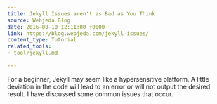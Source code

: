 ```yaml
---
title: Jekyll Issues aren't as Bad as You Think
source: Webjeda Blog
date: 2016-08-10 12:11:00 +0000
link: https://blog.webjeda.com/jekyll-issues/
content_type: Tutorial
related_tools:
- tool/jekyll.md

---
```

For a beginner, Jekyll may seem like a hypersensitive platform. A little deviation in the code will lead to an error or will not output the desired result. I have discussed some common issues that occur.





